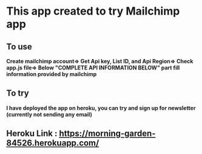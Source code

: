 # This app created to try Mailchimp app

## To use

**Create mailchimp account=> Get Api key, List ID, and Api Region=> Check app.js file=> Below "COMPLETE API INFORMATION BELOW" part fill information provided by mailchimp**

## To try

**I have deployed the app on heroku, you can try and sign up for newsletter (currently not sending any email)**

## Heroku Link : https://morning-garden-84526.herokuapp.com/
